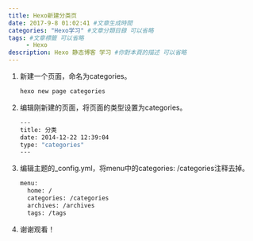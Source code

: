 ```yaml
---
title: Hexo新建分类页
date: 2017-9-8 01:02:41 #文章生成時間
categories: "Hexo学习" #文章分類目錄 可以省略
tags: #文章標籤 可以省略
     - Hexo
description: Hexo 静态博客 学习 #你對本頁的描述 可以省略
---
```


1. 新建一个页面，命名为categories。

    ``` bash
    hexo new page categories
    ```

2. 编辑刚新建的页面，将页面的类型设置为categories。

    ``` bash
    ---
    title: 分类
    date: 2014-12-22 12:39:04
    type: "categories"
    ---
    ```

3. 编辑主题的_config.yml，将menu中的categories: /categories注释去掉。

    ``` bash
    menu:
      home: /
      categories: /categories
      archives: /archives
      tags: /tags
    ```

4. 谢谢观看！
